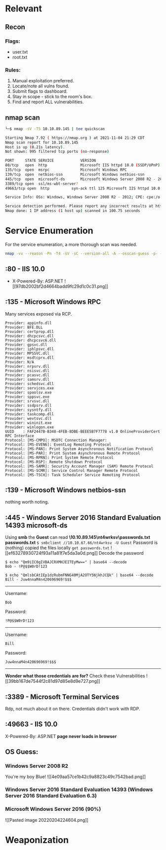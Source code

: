 # Relevant

## Recon
### Flags:
- user.txt
- root.txt
### Rules: 
1. Manual exploitation preferred.
2. Locate/note all vulns found.
3. Submit flags to dashboard.
4. Stay in scope - stick to the room's box.
5. Find and report ALL vulnerabilities.

## nmap scan
```bash
└─$ nmap -sV -T5 10.10.89.145 | tee quickscan

Starting Nmap 7.92 ( https://nmap.org ) at 2021-11-04 21:29 CDT
Nmap scan report for 10.10.89.145
Host is up (0.21s latency).
Not shown: 995 filtered tcp ports (no-response)

PORT     STATE SERVICE            VERSION
80/tcp   open  http               Microsoft IIS httpd 10.0 (SSDP/UPnP)
135/tcp  open  msrpc              Microsoft Windows RPC
139/tcp  open  netbios-ssn        Microsoft Windows netbios-ssn
445/tcp  open  microsoft-ds       Microsoft Windows Server 2008 R2 - 2012 microsoft-ds
3389/tcp open  ssl/ms-wbt-server?
49663/tcp open  http          syn-ack ttl 125 Microsoft IIS httpd 10.0                                            49667/tcp open  msrpc         syn-ack ttl 125 Microsoft Windows RPC                                               49669/tcp open  msrpc         syn-ack ttl 125 Microsoft Windows RPC

Service Info: OSs: Windows, Windows Server 2008 R2 - 2012; CPE: cpe:/o:microsoft:windows

Service detection performed. Please report any incorrect results at https://nmap.org/submit/ .
Nmap done: 1 IP address (1 host up) scanned in 100.75 seconds
```

# Service Enumeration
For the service enumeration, a more thorough scan was needed.
```bash
nmap -vv --reason -Pn -T4 -sV -sC --version-all -A --osscan-guess -p- -oN full_tcp_nmap.txt 10.10.89.145
```

## :80 - IIS 10.0
- X-Powered-By: ASP.NET
![[97db2002bf2d4664badd9fc29d1c0c31.png]]

## :135 - Microsoft Windows RPC
Many services exposed via RCP.
```text
Provider: appinfo.dll
Provider: BFE.DLL
Provider: certprop.dll
Provider: dhcpcsvc.dll
Provider: dhcpcsvc6.dll
Provider: gpsvc.dll
Provider: iphlpsvc.dll
Provider: MPSSVC.dll
Provider: msdtcprx.dll
Provider: N/A
Provider: nrpsrv.dll
Provider: nsisvc.dll
Provider: pcasvc.dll
Provider: samsrv.dll
Provider: schedsvc.dll
Provider: services.exe
Provider: spoolsv.exe
Provider: sppsvc.exe
Provider: srvsvc.dll
Provider: ssdpsrv.dll
Provider: sysntfy.dll
Provider: taskcomp.dll
Provider: wevtsvc.dll
Provider: wininit.exe
Provider: winlogon.exe
UUID    : FAF2447B-B348-4FEB-8DBE-BEEE5B7F7778 v1.0 OnlineProviderCert RPC Interface
Protocol: [MS-CMPO]: MSDTC Connection Manager:
Protocol: [MS-EVEN6]: EventLog Remoting Protocol
Protocol: [MS-PAN]: Print System Asynchronous Notification Protocol
Protocol: [MS-PAR]: Print System Asynchronous Remote Protocol
Protocol: [MS-RPRN]: Print System Remote Protocol
Protocol: [MS-RSP]: Remote Shutdown Protocol
Protocol: [MS-SAMR]: Security Account Manager (SAM) Remote Protocol
Protocol: [MS-SCMR]: Service Control Manager Remote Protocol
Protocol: [MS-TSCH]: Task Scheduler Service Remoting Protocol
```

## :139 - Microsoft Windows netbios-ssn
nothing worth noting.

## :445 - Windows Server 2016 Standard Evaluation 14393 microsoft-ds
Using **smb** the **Guest** can read **\\10.10.89.145\nt4wrksv\passwords.txt**
**passwords.txt**
`$ smbclient //10.10.67.66/nt4wrksv -U Guest`
Password is ` ` (nothing)
copied the files locally
`get passwords.txt`
![[ef63278930724f93a11a81f7e5da3a0d.png]]
Decode the password
```
$ echo "Qm9iIC0gIVBAJCRXMHJEITEyMw==" | base64 --decode
Bob - !P@$$W0rD!123 

$ echo "QmlsbCAtIEp1dzRubmFNNG40MjA2OTY5NjkhJCQk" | base64 --decode               
Bill - Juw4nnaM4n420696969!$$$
```

____
Username: 
```
Bob
```
Password: 
```
!P@$$W0rD!123
```

---
Username: 
```
Bill
```
Password: 
```
Juw4nnaM4n420696969!$$$
```

----
**Wonder what those credentials are for?**
Check these Vulnerabilities
![[39bb167de7544f2c81d97d85e8d9e727.png]]



## :3389 - Microsoft Terminal Services
Rdp, not much about it on there. Credentials didn't work with RDP.

## :49663 - IIS  10.0
 X-Powered-By: ASP.NET
 **page never loads in browser**

## OS Guess: 
### Windows Server 2008 R2
You're my boy Blue!
![[4e09aa57ce1b42c9a8823c49c7542bad.png]]
### Windows Server 2016 Standard Evaluation 14393 (Windows Server 2016 Standard Evaluation 6.3)

### Microsoft Windows Server 2016 (90%)

![[Pasted image 20220204224604.png]]




# Weaponization
